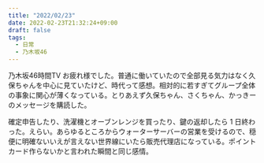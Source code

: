 ```yaml
---
title: "2022/02/23"
date: 2022-02-23T21:32:24+09:00
draft: false
tags:
  - 日常
  - 乃木坂46
---
```


乃木坂46時間TV お疲れ様でした。普通に働いていたので全部見る気力はなく久保ちゃんを中心に見ていたけど、時代って感想。相対的に若すぎてグループ全体の事象に関心が薄くなっている。とりあえず久保ちゃん、さくちゃん、かっきーのメッセージを購読した。

確定申告したり、洗濯機とオーブンレンジを買ったり、鍵の返却したら 1 日終わった。えらい。あらゆるところからウォーターサーバーの営業を受けるので、穏便に明確ないいえが言えない世界線にいたら販売代理店になっている。ポイントカード作らないかと言われた瞬間と同じ感情。
